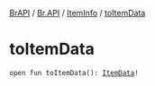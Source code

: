 [BrAPI](../../index.md) / [Br.API](../index.md) / [ItemInfo](index.md) / [toItemData](./to-item-data.md)

# toItemData

`open fun toItemData(): `[`ItemData`](../../-br.-a-p-i.-item/-item-data/index.md)`!`
